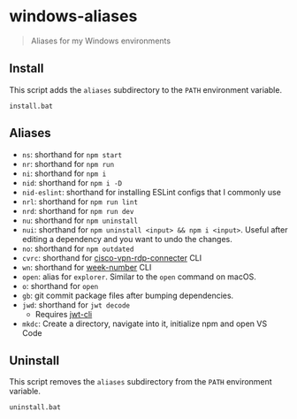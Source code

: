 # windows-aliases

> Aliases for my Windows environments

## Install

This script adds the `aliases` subdirectory to the `PATH` environment variable.

```console
install.bat
```

## Aliases

- `ns`: shorthand for `npm start`
- `nr`: shorthand for `npm run`
- `ni`: shorthand for `npm i`
- `nid`: shorthand for `npm i -D`
- `nid-eslint`: shorthand for installing ESLint configs that I commonly use
- `nrl`: shorthand for `npm run lint`
- `nrd`: shorthand for `npm run dev`
- `nu`: shorthand for `npm uninstall`
- `nui`: shorthand for `npm uninstall <input> && npm i <input>`. Useful after editing a dependency and you want to undo the changes.
- `no`: shorthand for `npm outdated`
- `cvrc`: shorthand for [cisco-vpn-rdp-connecter](https://github.com/knutkirkhorn/cisco-vpn-rdp-connecter/) CLI
- `wn`: shorthand for [week-number](https://github.com/knutkirkhorn/week-number-cli) CLI
- `open`: alias for `explorer`. Similar to the `open` command on macOS.
- `o`: shorthand for `open`
- `gb`: git commit package files after bumping dependencies.
- `jwd`: shorthand for `jwt decode`
	- Requires [jwt-cli](https://github.com/mike-engel/jwt-cli)
- `mkdc`: Create a directory, navigate into it, initialize npm and open VS Code

## Uninstall

This script removes the `aliases` subdirectory from the `PATH` environment variable.

```console
uninstall.bat
```
